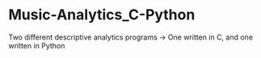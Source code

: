 # Music-Analytics_C-Python
Two different descriptive analytics programs -> One written in C, and one written in Python
